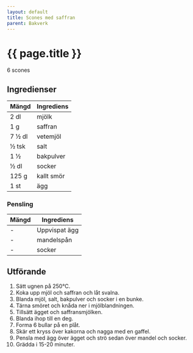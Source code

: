 ```yaml
---
layout: default
title: Scones med saffran
parent: Bakverk
---
```


# {{ page.title }}

6 scones
## Ingredienser

Mängd|Ingrediens
------------ | -------------
2 dl | mjölk
1 g | saffran
7 ½ dl | vetemjöl
½ tsk | salt
1 ½ | bakpulver
½ dl | socker
125 g | kallt smör
1 st | ägg

### Pensling

Mängd|Ingrediens
------------ | -------------
\- | Uppvispat ägg
\- | mandelspån
\- | socker

## Utförande
1. Sätt ugnen på 250℃.
2. Koka upp mjöl och saffran och låt svalna.
3. Blanda mjöl, salt, bakpulver och socker i en bunke.
4. Tärna smöret och knåda ner i mjölblandningen.
5. Tillsätt ägget och saffransmjölken.
6. Blanda ihop till en deg.
7. Forma 6 bullar på en plåt.
8. Skär ett kryss över kakorna och nagga med en gaffel.
9. Pensla med ägg över ägget och strö sedan över mandel och socker.
10. Grädda i 15-20 minuter.
